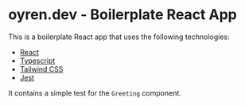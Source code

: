 # oyren.dev - Boilerplate React App

This is a boilerplate React app that uses the following technologies:

* [React](https://reactjs.org/)
* [Typescript](https://www.typescriptlang.org/)
* [Tailwind CSS](https://tailwindcss.com/)
* [Jest](https://jestjs.io/)

It contains a simple test for the `Greeting` component.
